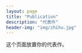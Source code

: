 ```yaml
---
layout: page
title: "Publication"
description: "代表作"
header-img: "img/zhihu.jpg"
---
```


这个页面放置你的代表作。

​				





